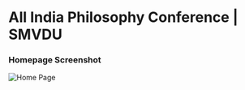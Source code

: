 # All India Philosophy Conference | SMVDU

### Homepage Screenshot


![Home Page](http://i.imgur.com/7P52ws5.png)